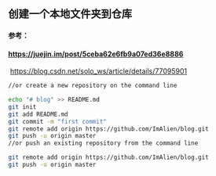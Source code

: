 ## 创建一个本地文件夹到仓库

#### 参考：

#### https://juejin.im/post/5ceba62e6fb9a07ed36e8886

​	https://blog.csdn.net/solo_ws/article/details/77095901

```bash
//or create a new repository on the command line

echo "# blog" >> README.md
git init
git add README.md
git commit -m "first commit"
git remote add origin https://github.com/ImAlien/blog.git
git push -u origin master
//or push an existing repository from the command line

git remote add origin https://github.com/ImAlien/blog.git
git push -u origin master
```

